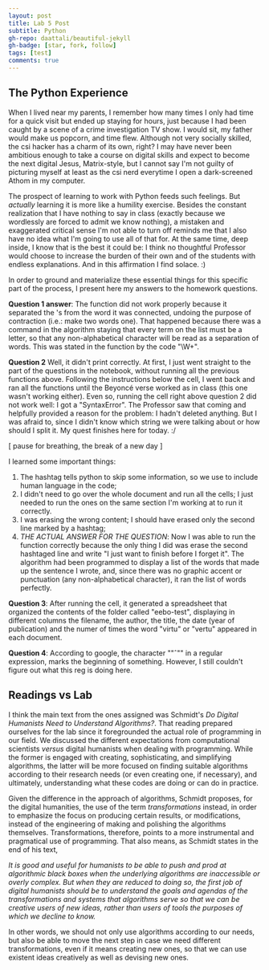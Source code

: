 ```yaml
---
layout: post
title: Lab 5 Post
subtitle: Python
gh-repo: daattali/beautiful-jekyll
gh-badge: [star, fork, follow]
tags: [test]
comments: true
---
```

## The Python Experience

When I lived near my parents, I remember how many times I only had time for a quick visit but ended up staying for hours, just because I had been caught by a scene of a crime investigation TV show. I would sit, my father would make us popcorn, and time flew. Although not very socially skilled, the csi hacker has a charm of its own, right? I may have never been ambitious enough to take a course on digital skills and expect to become the next digital Jesus, Matrix-style, but I cannot say I'm not guilty of picturing myself at least as the csi nerd everytime I open a dark-screened Athom in my computer.

The prospect of learning to work with Python feeds such feelings. But *actually* learning it is more like a humility exercise. Besides the constant realization that I have nothing to say in class (exactly because we wordlessly are forced to admit we know nothing), a mistaken and exaggerated critical sense I'm not able to turn off reminds me that I also have no idea what I'm going to use all of that for. At the same time, deep inside, I know that is the best it could be: I think no thoughtful Professor would choose to increase the burden of their own and of the students with endless explanations. And in this affirmation I find solace.
:)

In order to ground and materialize these essential things for this specific part of the process, I present here my answers to the homework questions.

**Question 1 answer**: The function did not work properly because it separated the 's from the word it was connected, undoing the purpose of contraction (i.e.: make two words one). That happened because there was a command in the algorithm staying that every term on the list must be a letter, so that any non-alphabetical character will be read as a separation of words. This was stated in the function by the code "\W+".

**Question 2** Well, it didn't print correctly. At first, I just went straight to the part of the questions in the notebook, without running all the previous functions above. Following the instructions below the cell, I went back and ran all the functions until the Beyoncé verse worked as in class (this one wasn't working either). Even so, running the cell right above question 2 did not work well: I got a "SyntaxError". The Professor saw that coming and helpfully provided a reason for the problem: I hadn't deleted anything. But I was afraid to, since I didn't know which string we were talking about or how should I split it. My quest finishes here for today. :/

[ pause for breathing, the break of a new day ]

I learned some important things:
1. The hashtag tells python to skip some information, so we use to include human language in the code;
2. I didn't need to go over the whole document and run all the cells; I just needed to run the ones on the same section I'm working at to run it correctly.
3. I was erasing the wrong content; I should have erased only the second line marked by a hashtag;
4. *THE ACTUAL ANSWER FOR THE QUESTION*: Now I was able to run the function correctly because the only thing I did was erase the second hashtaged line and write "I just want to finish before I forget it". The algorithm had been programmed to display a list of the words that made up the sentence I wrote, and, since there was no graphic accent or punctuation (any non-alphabetical character), it ran the list of words perfectly.

**Question 3**: After running the cell, it generated a spreadsheet that organized the contents of the folder called "eebo-test", displaying in different columns the filename, the author, the title, the date (year of publication) and the numer of times the word "virtu" or "vertu" appeared in each document.

**Question 4**: According to google, the character ""ˆ"" in a regular expression, marks the beginning of something. However, I still couldn't figure out what this reg is doing here.

## Readings vs Lab

I think the main text from the ones assigned was Schmidt's *Do Digital Humanists Need to Understand Algorithms?*. That reading prepared ourselves for the lab since it foregrounded the actual role of programming in our field. We discussed the different expectations from computational scientists *versus* digital humanists when dealing with programming. While the former is engaged with creating, sophisticating, and simplifying algorithms, the latter will be more focused on finding suitable algorithms according to their research needs (or even creating one, if necessary), and ultimately, understanding what these codes are doing or can do in practice.

Given the difference in the approach of algorithms, Schmidt proposes, for the digital humanities, the use of the term *transformations* instead, in order to emphasize the focus on producing certain results, or modifications, instead of the engineering of making and polishing the algorithms themselves. Transformations, therefore, points to a more instrumental and pragmatical use of programming. That also means, as Schmidt states in the end of his text,

*It is good and useful for humanists to be able to push and prod at algorithmic black boxes when the underlying algorithms are inaccessible or overly complex. But when they are reduced to doing so, the first job of digital humanists should be to understand the goals and agendas of the transformations and systems that algorithms serve so that we can be creative users of new ideas, rather than users of tools the purposes of which we decline to know.*

In other words, we should not only use algorithms according to our needs, but also be able to move the next step in case we need different transformations, even if it means creating new ones, so that we can use existent ideas creatively as well as devising new ones.
